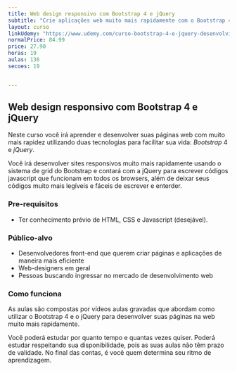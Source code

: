 ```yaml
---
title: Web design responsivo com Bootstrap 4 e jQuery
subtitle: "Crie aplicações web muito mais rapidamente com o Bootstrap 4 e o Jquery. Projetos reais e aulas 100% práticas."
layout: curso
linkUdemy: "https://www.udemy.com/curso-bootstrap-4-e-jquery-desenvolvimento-web-responsivo/?couponCode=CP-DESC-20210404"
normalPrice: 84.99
price: 27.90
horas: 19
aulas: 136
secoes: 19


---
```

 ## Web design responsivo com Bootstrap 4 e jQuery

Neste curso você irá aprender e desenvolver suas páginas web com muito mais rapidez utilizando duas tecnologias para facilitar sua vida: *Bootstrap* 4 e *jQuery*.

Você irá desenvolver sites responsivos muito mais rapidamente usando o sistema de grid do Bootstrap e contará com a jQuery para escrever códigos javascript que funcionam em todos os browsers, além de deixar seus códigos muito mais legíveis e fáceis de escrever e enterder. 


### Pre-requisitos

- Ter conhecimento prévio de HTML, CSS e Javascript (desejável).

### Público-alvo

- Desenvolvedores front-end que querem criar páginas e aplicações de maneira mais eficiente
- Web-designers em geral
- Pessoas buscando ingressar no mercado de desenvolvimento web

### Como funciona
As aulas são compostas por vídeos aulas gravadas que abordam como utilizar o Bootstrap 4 e o jQuery para desenvolver suas páginas na web muito mais rapidamente. 
				
Você poderá estudar por quanto tempo e quantas vezes quiser. Poderá estudar respeitando sua disponibilidade, pois as suas aulas não têm prazo de validade. No final das contas, é você quem determina seu ritmo de aprendizagem.